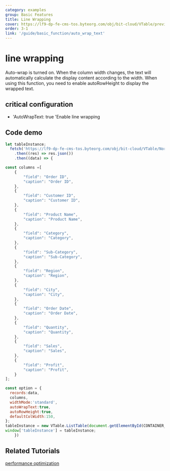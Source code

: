 ```yaml
---
category: examples
group: Basic Features
title: Line Wrapping
cover: https://lf9-dp-fe-cms-tos.byteorg.com/obj/bit-cloud/VTable/preview/auto-wrap-text.gif
order: 3-1
link: '/guide/basic_function/auto_wrap_text'
---
```


# line wrapping

Auto-wrap is turned on. When the column width changes, the text will automatically calculate the display content according to the width. When using this function, you need to enable autoRowHeight to display the wrapped text.

## critical configuration

*   'AutoWrapText: true 'Enable line wrapping

## Code demo

```javascript livedemo template=vtable
let tableInstance;
  fetch('https://lf9-dp-fe-cms-tos.byteorg.com/obj/bit-cloud/VTable/North_American_Superstore_data.json')
    .then((res) => res.json())
    .then((data) => {

const columns =[
    {
        "field": "Order ID",
        "caption": "Order ID",
    },
    {
        "field": "Customer ID",
        "caption": "Customer ID",
    },
    {
        "field": "Product Name",
        "caption": "Product Name",
    },
    {
        "field": "Category",
        "caption": "Category",
    },
    {
        "field": "Sub-Category",
        "caption": "Sub-Category",
    },
    {
        "field": "Region",
        "caption": "Region",
    },
    {
        "field": "City",
        "caption": "City",
    },
    {
        "field": "Order Date",
        "caption": "Order Date",
    },
    {
        "field": "Quantity",
        "caption": "Quantity",
    },
    {
        "field": "Sales",
        "caption": "Sales",
    },
    {
        "field": "Profit",
        "caption": "Profit",
    }
];

const option = {
  records:data,
  columns,
  widthMode:'standard',
  autoWrapText:true,
  autoRowHeight:true,
  defaultColWidth:150,
};
tableInstance = new VTable.ListTable(document.getElementById(CONTAINER_ID), option);
window['tableInstance'] = tableInstance;
    })
```

## Related Tutorials

[performance optimization](link)
